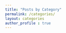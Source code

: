 ```yaml
---
title: "Posts by Category"
permalink: /categories/
layout: categories
author_profile : true
---
```



